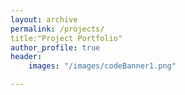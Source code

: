```yaml
---
layout: archive
permalink: /projects/
title:"Project Portfolio"
author_profile: true
header:
	images: "/images/codeBanner1.png"

---
```






